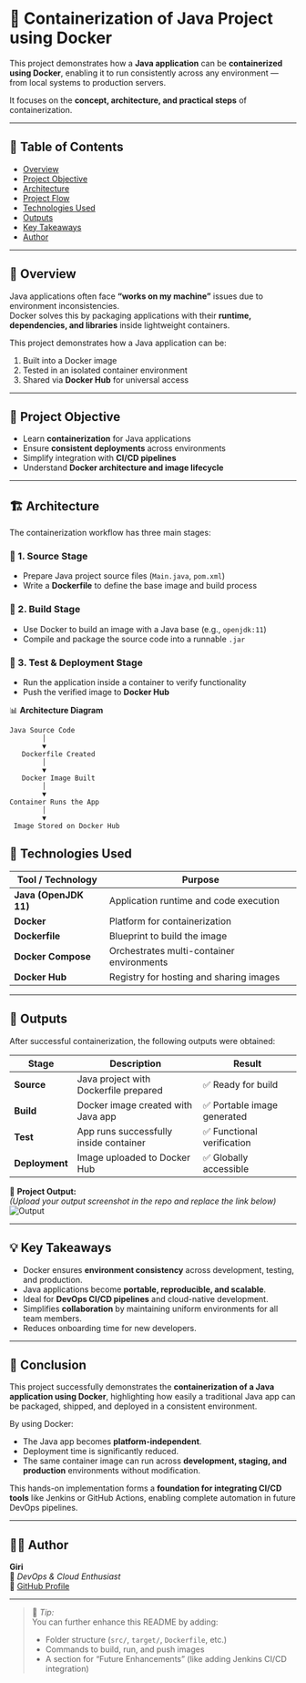 # 🐳 Containerization of Java Project using Docker

This project demonstrates how a **Java application** can be **containerized using Docker**, enabling it to run consistently across any environment — from local systems to production servers.  

It focuses on the **concept, architecture, and practical steps** of containerization.

---

## 📘 Table of Contents

- [Overview](#overview)
- [Project Objective](#project-objective)
- [Architecture](#architecture)
- [Project Flow](#project-flow)
- [Technologies Used](#technologies-used)
- [Outputs](#outputs)
- [Key Takeaways](#key-takeaways)
- [Author](#author)

---

## 🧩 Overview

Java applications often face **“works on my machine”** issues due to environment inconsistencies.  
Docker solves this by packaging applications with their **runtime, dependencies, and libraries** inside lightweight containers.

This project demonstrates how a Java application can be:

1. Built into a Docker image  
2. Tested in an isolated container environment  
3. Shared via **Docker Hub** for universal access  

---

## 🎯 Project Objective

- Learn **containerization** for Java applications  
- Ensure **consistent deployments** across environments  
- Simplify integration with **CI/CD pipelines**  
- Understand **Docker architecture and image lifecycle**  

---

## 🏗️ Architecture

The containerization workflow has three main stages:

### 🔹 1. Source Stage
- Prepare Java project source files (`Main.java`, `pom.xml`)  
- Write a **Dockerfile** to define the base image and build process  

### 🔹 2. Build Stage
- Use Docker to build an image with a Java base (e.g., `openjdk:11`)  
- Compile and package the source code into a runnable `.jar`  

### 🔹 3. Test & Deployment Stage
- Run the application inside a container to verify functionality  
- Push the verified image to **Docker Hub**  

📊 **Architecture Diagram**  

```text
Java Source Code
        │
        ▼
   Dockerfile Created
        │
        ▼
   Docker Image Built
        │
        ▼
Container Runs the App
        │
        ▼
 Image Stored on Docker Hub
```
## 🧠 Technologies Used

| Tool / Technology     | Purpose                                   |
| --------------------- | ----------------------------------------- |
| **Java (OpenJDK 11)** | Application runtime and code execution    |
| **Docker**            | Platform for containerization             |
| **Dockerfile**        | Blueprint to build the image              |
| **Docker Compose**    | Orchestrates multi-container environments |
| **Docker Hub**        | Registry for hosting and sharing images   |

---

## 🧾 Outputs

After successful containerization, the following outputs were obtained:

| Stage          | Description                            | Result                     |
| -------------- | -------------------------------------- | -------------------------- |
| **Source**     | Java project with Dockerfile prepared  | ✅ Ready for build          |
| **Build**      | Docker image created with Java app     | ✅ Portable image generated |
| **Test**       | App runs successfully inside container | ✅ Functional verification  |
| **Deployment** | Image uploaded to Docker Hub           | ✅ Globally accessible      |

📸 **Project Output:**  
*(Upload your output screenshot in the repo and replace the link below)*  
![Output](images/output.png)

---

## 💡 Key Takeaways

- Docker ensures **environment consistency** across development, testing, and production.  
- Java applications become **portable, reproducible, and scalable**.  
- Ideal for **DevOps CI/CD pipelines** and cloud-native development.  
- Simplifies **collaboration** by maintaining uniform environments for all team members.  
- Reduces onboarding time for new developers.  

---

## 🧱 Conclusion

This project successfully demonstrates the **containerization of a Java application using Docker**, highlighting how easily a traditional Java app can be packaged, shipped, and deployed in a consistent environment.  

By using Docker:
- The Java app becomes **platform-independent**.  
- Deployment time is significantly reduced.  
- The same container image can run across **development, staging, and production** environments without modification.  

This hands-on implementation forms a **foundation for integrating CI/CD tools** like Jenkins or GitHub Actions, enabling complete automation in future DevOps pipelines.

---

## 👨‍💻 Author

**Giri**  
📍 *DevOps & Cloud Enthusiast*  
🔗 [GitHub Profile](https://github.com/<your-username>)

---

> 💬 *Tip:*  
> You can further enhance this README by adding:
> - Folder structure (`src/`, `target/`, `Dockerfile`, etc.)  
> - Commands to build, run, and push images  
> - A section for “Future Enhancements” (like adding Jenkins CI/CD integration)
